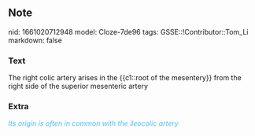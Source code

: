 ## Note
nid: 1661020712948
model: Cloze-7de96
tags: GSSE::!Contributor::Tom_Li
markdown: false

### Text
<div>
  The right colic artery arises in the {{c1::root of the
  mesentery}} from the right side of the superior mesenteric artery
</div>

### Extra
<i><font color="#4FBCFF">Its origin is often in common with the
ileocolic artery</font></i>
